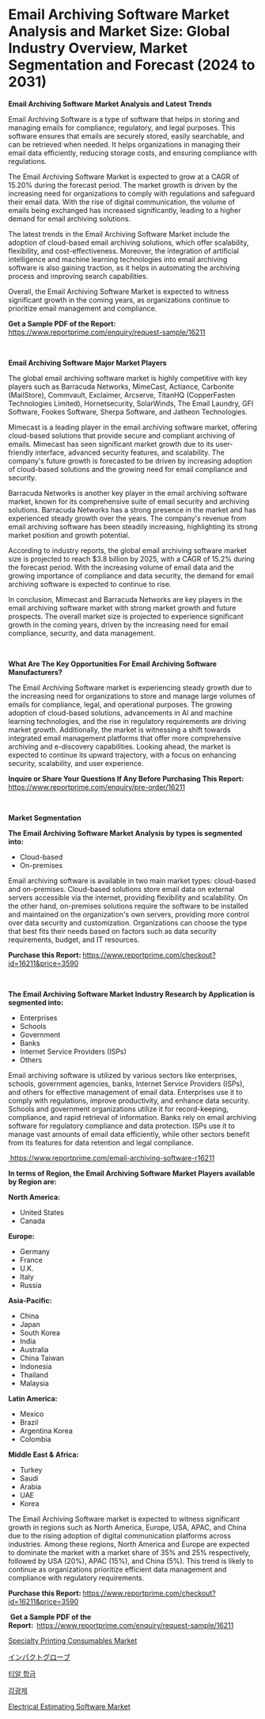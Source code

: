<p><h1>Email Archiving Software Market Analysis and Market Size: Global Industry Overview, Market Segmentation and Forecast (2024 to 2031)</h1></p><p><strong>Email Archiving Software Market Analysis and Latest Trends</strong></p>
<p><p>Email Archiving Software is a type of software that helps in storing and managing emails for compliance, regulatory, and legal purposes. This software ensures that emails are securely stored, easily searchable, and can be retrieved when needed. It helps organizations in managing their email data efficiently, reducing storage costs, and ensuring compliance with regulations.</p><p>The Email Archiving Software Market is expected to grow at a CAGR of 15.20% during the forecast period. The market growth is driven by the increasing need for organizations to comply with regulations and safeguard their email data. With the rise of digital communication, the volume of emails being exchanged has increased significantly, leading to a higher demand for email archiving solutions.</p><p>The latest trends in the Email Archiving Software Market include the adoption of cloud-based email archiving solutions, which offer scalability, flexibility, and cost-effectiveness. Moreover, the integration of artificial intelligence and machine learning technologies into email archiving software is also gaining traction, as it helps in automating the archiving process and improving search capabilities.</p><p>Overall, the Email Archiving Software Market is expected to witness significant growth in the coming years, as organizations continue to prioritize email management and compliance.</p></p>
<p><strong>Get a Sample PDF of the Report:&nbsp;</strong> <a href="https://www.reportprime.com/enquiry/request-sample/16211">https://www.reportprime.com/enquiry/request-sample/16211</a></p>
<p>&nbsp;</p>
<p><strong>Email Archiving Software Major Market Players</strong></p>
<p><p>The global email archiving software market is highly competitive with key players such as Barracuda Networks, MimeCast, Actiance, Carbonite (MailStore), Commvault, Exclaimer, Arcserve, TitanHQ (CopperFasten Technologies Limited), Hornetsecurity, SolarWinds, The Email Laundry, GFI Software, Fookes Software, Sherpa Software, and Jatheon Technologies.</p><p>Mimecast is a leading player in the email archiving software market, offering cloud-based solutions that provide secure and compliant archiving of emails. Mimecast has seen significant market growth due to its user-friendly interface, advanced security features, and scalability. The company's future growth is forecasted to be driven by increasing adoption of cloud-based solutions and the growing need for email compliance and security.</p><p>Barracuda Networks is another key player in the email archiving software market, known for its comprehensive suite of email security and archiving solutions. Barracuda Networks has a strong presence in the market and has experienced steady growth over the years. The company's revenue from email archiving software has been steadily increasing, highlighting its strong market position and growth potential.</p><p>According to industry reports, the global email archiving software market size is projected to reach $3.8 billion by 2025, with a CAGR of 15.2% during the forecast period. With the increasing volume of email data and the growing importance of compliance and data security, the demand for email archiving software is expected to continue to rise.</p><p>In conclusion, Mimecast and Barracuda Networks are key players in the email archiving software market with strong market growth and future prospects. The overall market size is projected to experience significant growth in the coming years, driven by the increasing need for email compliance, security, and data management.</p></p>
<p>&nbsp;</p>
<p><strong>What Are The Key Opportunities For Email Archiving Software Manufacturers?</strong></p>
<p><p>The Email Archiving Software market is experiencing steady growth due to the increasing need for organizations to store and manage large volumes of emails for compliance, legal, and operational purposes. The growing adoption of cloud-based solutions, advancements in AI and machine learning technologies, and the rise in regulatory requirements are driving market growth. Additionally, the market is witnessing a shift towards integrated email management platforms that offer more comprehensive archiving and e-discovery capabilities. Looking ahead, the market is expected to continue its upward trajectory, with a focus on enhancing security, scalability, and user experience.</p></p>
<p><strong>Inquire or Share Your Questions If Any Before Purchasing This Report:</strong> <a href="https://www.reportprime.com/enquiry/pre-order/16211">https://www.reportprime.com/enquiry/pre-order/16211</a></p>
<p>&nbsp;</p>
<p><strong>Market Segmentation</strong></p>
<p><strong>The Email Archiving Software Market Analysis by types is segmented into:</strong></p>
<p><ul><li>Cloud-based</li><li>On-premises</li></ul></p>
<p><p>Email archiving software is available in two main market types: cloud-based and on-premises. Cloud-based solutions store email data on external servers accessible via the internet, providing flexibility and scalability. On the other hand, on-premises solutions require the software to be installed and maintained on the organization's own servers, providing more control over data security and customization. Organizations can choose the type that best fits their needs based on factors such as data security requirements, budget, and IT resources.</p></p>
<p><strong>Purchase this Report:&nbsp;</strong><a href="https://www.reportprime.com/checkout?id=16211&price=3590">https://www.reportprime.com/checkout?id=16211&price=3590</a></p>
<p>&nbsp;</p>
<p><strong>The Email Archiving Software Market Industry Research by Application is segmented into:</strong></p>
<p><ul><li>Enterprises</li><li>Schools</li><li>Government</li><li>Banks</li><li>Internet Service Providers (ISPs)</li><li>Others</li></ul></p>
<p><p>Email archiving software is utilized by various sectors like enterprises, schools, government agencies, banks, Internet Service Providers (ISPs), and others for effective management of email data. Enterprises use it to comply with regulations, improve productivity, and enhance data security. Schools and government organizations utilize it for record-keeping, compliance, and rapid retrieval of information. Banks rely on email archiving software for regulatory compliance and data protection. ISPs use it to manage vast amounts of email data efficiently, while other sectors benefit from its features for data retention and legal compliance.</p></p>
<p><a href="https://www.reportprime.com/email-archiving-software-r16211">&nbsp;https://www.reportprime.com/email-archiving-software-r16211</a></p>
<p><strong>In terms of Region, the Email Archiving Software Market Players available by Region are:</strong></p>
<p>
    <p> <strong> North America: </strong>
        <ul>
            <li>United States</li>
            <li>Canada</li>
        </ul>
        </p> 
    <p> <strong> Europe: </strong>
        <ul>
            <li>Germany</li>
            <li>France</li>
            <li>U.K.</li>
            <li>Italy</li>
            <li>Russia</li>
        </ul>
        </p> 
    <p> <strong> Asia-Pacific: </strong>
        <ul>
            <li>China</li>
            <li>Japan</li>
            <li>South Korea</li>
            <li>India</li>
            <li>Australia</li>
            <li>China Taiwan</li>
            <li>Indonesia</li>
            <li>Thailand</li>
            <li>Malaysia</li>
        </ul>
        </p> 
    <p> <strong> Latin America: </strong>
        <ul>
            <li>Mexico</li>
            <li>Brazil</li>
            <li>Argentina Korea</li>
            <li>Colombia</li>
        </ul>
        </p> 
    <p> <strong> Middle East & Africa: </strong>
        <ul>
            <li>Turkey</li>
            <li>Saudi</li>
            <li>Arabia</li>
            <li>UAE</li>
            <li>Korea</li>
        </ul>
    </p>
    </p>
<p><p>The Email Archiving Software market is expected to witness significant growth in regions such as North America, Europe, USA, APAC, and China due to the rising adoption of digital communication platforms across industries. Among these regions, North America and Europe are expected to dominate the market with a market share of 35% and 25% respectively, followed by USA (20%), APAC (15%), and China (5%). This trend is likely to continue as organizations prioritize efficient data management and compliance with regulatory requirements.</p></p>
<p><strong>Purchase this Report: </strong><a href="https://www.reportprime.com/checkout?id=16211&price=3590">https://www.reportprime.com/checkout?id=16211&price=3590</a></p>
<p>&nbsp;<strong>Get a Sample PDF of the Report:&nbsp;&nbsp;</strong><a href="https://www.reportprime.com/enquiry/request-sample/16211">https://www.reportprime.com/enquiry/request-sample/16211</a></p>
<p><strong></strong></p>
<p><p><a href="https://issuu.com/reportprime-2/docs/specialty-printing-consumables-market-size-2030.pp">Specialty Printing Consumables Market</a></p><p><a href="https://github.com/AaronVargas43/Market-Research-Report-List-1/blob/main/987257526123.md">インパクトグローブ</a></p><p><a href="https://github.com/vsn7qpua81q/Market-Research-Report-List-1/blob/main/113197224294.md">티알 합금</a></p><p><a href="https://github.com/Elenrrera7685/Market-Research-Report-List-1/blob/main/441755824295.md">감광제</a></p><p><a href="https://github.com/sonuprakash1/Market-Research-Report-List-2/blob/main/electrical-estimating-software-market.md">Electrical Estimating Software Market</a></p></p>